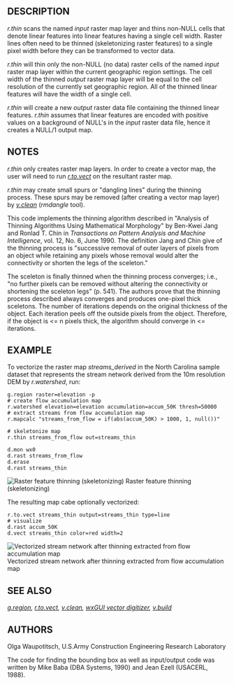 ## DESCRIPTION

*r.thin* scans the named *input* raster map layer and thins non-NULL
cells that denote linear features into linear features having a single
cell width. Raster lines often need to be thinned (skeletonizing raster
features) to a single pixel width before they can be transformed to
vector data.

*r.thin* will thin only the non-NULL (no data) raster cells of the named
*input* raster map layer within the current geographic region settings.
The cell width of the thinned *output* raster map layer will be equal to
the cell resolution of the currently set geographic region. All of the
thinned linear features will have the width of a single cell.

*r.thin* will create a new *output* raster data file containing the
thinned linear features. *r.thin* assumes that linear features are
encoded with positive values on a background of NULL's in the *input*
raster data file, hence it creates a NULL/1 output map.

## NOTES

*r.thin* only creates raster map layers. In order to create a vector
map, the user will need to run *[r.to.vect](r.to.vect.md)* on the
resultant raster map.

*r.thin* may create small spurs or "dangling lines" during the thinning
process. These spurs may be removed (after creating a vector map layer)
by *[v.clean](v.clean.md)* (*rmdangle* tool).

This code implements the thinning algorithm described in "Analysis of
Thinning Algorithms Using Mathematical Morphology" by Ben-Kwei Jang and
Ronlad T. Chin in *Transactions on Pattern Analysis and Machine
Intelligence*, vol. 12, No. 6, June 1990. The definition Jang and Chin
give of the thinning process is "successive removal of outer layers of
pixels from an object while retaining any pixels whose removal would
alter the connectivity or shorten the legs of the sceleton."

The sceleton is finally thinned when the thinning process converges;
i.e., "no further pixels can be removed without altering the
connectivity or shortening the sceleton legs" (p. 541). The authors
prove that the thinning process described always converges and produces
one-pixel thick sceletons. The number of iterations depends on the
original thickness of the object. Each iteration peels off the outside
pixels from the object. Therefore, if the object is \<= n pixels thick,
the algorithm should converge in \<= iterations.

## EXAMPLE

To vectorize the raster map *streams_derived* in the North Carolina
sample dataset that represents the stream network derived from the 10m
resolution DEM by *r.watershed*, run:

```shell
g.region raster=elevation -p
# create flow accumulation map
r.watershed elevation=elevation accumulation=accum_50K thresh=50000
# extract streams from flow accumulation map
r.mapcalc "streams_from_flow = if(abs(accum_50K) > 1000, 1, null())"

# skeletonize map
r.thin streams_from_flow out=streams_thin

d.mon wx0
d.rast streams_from_flow
d.erase
d.rast streams_thin
```

![Raster feature thinning (skeletonizing)](r_thin_network.png)
Raster feature thinning (skeletonizing)

The resulting map cabe optionally vectorized:

```shell
r.to.vect streams_thin output=streams_thin type=line
# visualize
d.rast accum_50K
d.vect streams_thin color=red width=2
```

![Vectorized stream network after thinning extracted from flow
accumulation map](r_thin_vectorized.png)
Vectorized stream network after thinning extracted from flow
accumulation map

## SEE ALSO

*[g.region](g.region.md), [r.to.vect](r.to.vect.md),
[v.clean](v.clean.md), [wxGUI vector digitizer](wxGUI.vdigit.md),
[v.build](v.build.md)*

## AUTHORS

Olga Waupotitsch, U.S.Army Construction Engineering Research Laboratory

The code for finding the bounding box as well as input/output code was
written by Mike Baba (DBA Systems, 1990) and Jean Ezell (USACERL, 1988).
